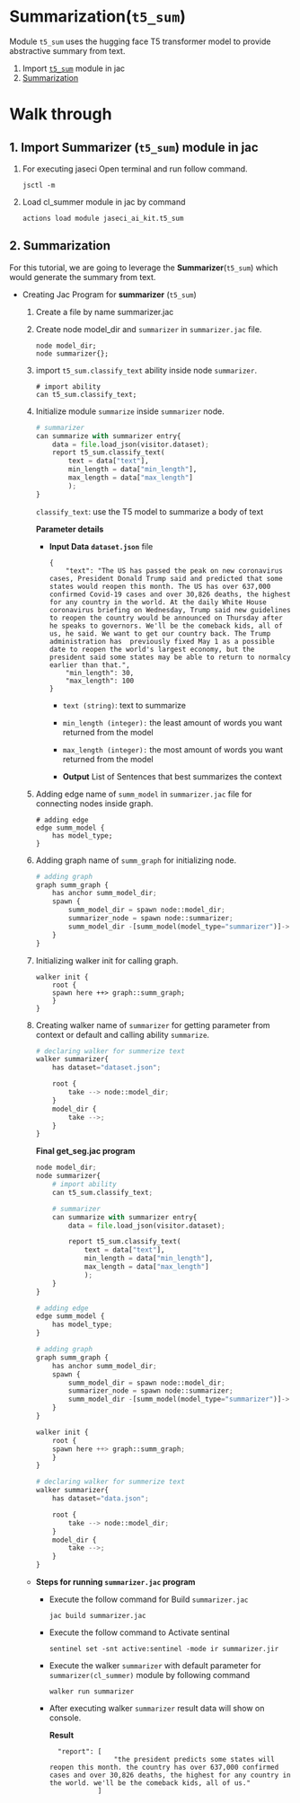 # **Summarization(`t5_sum`)**

Module `t5_sum` uses the hugging face T5 transformer model to provide abstractive summary from text.

1. Import [`t5_sum`](#1-import-summarizer-t5_sum-module-in-jac) module in jac
2. [Summarization](#2-summarization)

# **Walk through**

## **1. Import Summarizer (`t5_sum`) module in jac**
1. For executing jaseci Open terminal and run follow command.
    ```
    jsctl -m
    ```
2.  Load cl_summer module in jac by command
    ```
    actions load module jaseci_ai_kit.t5_sum
    ```


## **2. Summarization**
For this tutorial, we are going to leverage the **Summarizer**(`t5_sum`) which would generate the summary from text.

* Creating Jac Program for **summarizer** (`t5_sum`)

    1. Create a file by name summarizer.jac
    2. Create node model_dir and `summarizer` in `summarizer.jac` file.

        ```
        node model_dir;
        node summarizer{};
        ```
    3. import `t5_sum.classify_text` ability inside node `summarizer`.

        ```
        # import ability
        can t5_sum.classify_text;
        ```

    4. Initialize module `summarize` inside `summarizer` node.

        ```python
        # summarizer
        can summarize with summarizer entry{
            data = file.load_json(visitor.dataset);
            report t5_sum.classify_text(
                text = data["text"],
                min_length = data["min_length"],
                max_length = data["max_length"]
                );
        }
        ```
        `classify_text`: use the T5 model to summarize a body of text

        **Parameter details**
        * **Input Data**  **`dataset.json`** file

            ```
            {
                "text": "The US has passed the peak on new coronavirus cases, President Donald Trump said and predicted that some states would reopen this month. The US has over 637,000 confirmed Covid-19 cases and over 30,826 deaths, the highest for any country in the world. At the daily White House coronavirus briefing on Wednesday, Trump said new guidelines to reopen the country would be announced on Thursday after he speaks to governors. We'll be the comeback kids, all of us, he said. We want to get our country back. The Trump administration has  previously fixed May 1 as a possible date to reopen the world's largest economy, but the president said some states may be able to return to normalcy earlier than that.",
                "min_length": 30,
                "max_length": 100
            }
            ```
            * `text (string)`: text to summarize
            * `min_length (integer):` the least amount of words you want returned from the model
            * `max_length (integer):` the most amount of words you want returned from the model

            * **Output**
            List of Sentences that best summarizes the context

    5. Adding edge name of `summ_model` in `summarizer.jac` file for connecting nodes inside graph.
        ```
        # adding edge
        edge summ_model {
            has model_type;
        }
        ```
    6. Adding graph name of `summ_graph` for initializing node.
        ```python
        # adding graph
        graph summ_graph {
            has anchor summ_model_dir;
            spawn {
                summ_model_dir = spawn node::model_dir;
                summarizer_node = spawn node::summarizer;
                summ_model_dir -[summ_model(model_type="summarizer")]-> summarizer_node;
            }
        }
        ```
    7. Initializing walker init for calling graph.
        ```
        walker init {
            root {
            spawn here ++> graph::summ_graph;
            }
        }
        ```
    8. Creating walker name of `summarizer` for getting parameter from context or default and calling ability `summarize`.
        ```python
        # declaring walker for summerize text
        walker summarizer{
            has dataset="dataset.json";

            root {
                take --> node::model_dir;
            }
            model_dir {
                take -->;
            }
        }
        ```
        **Final get_seg.jac program**
        ```python
        node model_dir;
        node summarizer{
            # import ability
            can t5_sum.classify_text;

            # summarizer
            can summarize with summarizer entry{
                data = file.load_json(visitor.dataset);

                report t5_sum.classify_text(
                    text = data["text"],
                    min_length = data["min_length"],
                    max_length = data["max_length"]
                    );
            }
        }

        # adding edge
        edge summ_model {
            has model_type;
        }

        # adding graph
        graph summ_graph {
            has anchor summ_model_dir;
            spawn {
                summ_model_dir = spawn node::model_dir;
                summarizer_node = spawn node::summarizer;
                summ_model_dir -[summ_model(model_type="summarizer")]-> summarizer_node;
            }
        }

        walker init {
            root {
            spawn here ++> graph::summ_graph;
            }
        }

        # declaring walker for summerize text
        walker summarizer{
            has dataset="data.json";

            root {
                take --> node::model_dir;
            }
            model_dir {
                take -->;
            }
        }
        ```
    * **Steps for running `summarizer.jac` program**

        * Execute the follow command for Build `summarizer.jac`

            ```
            jac build summarizer.jac
            ```
        * Execute the follow command to Activate sentinal

            ```
            sentinel set -snt active:sentinel -mode ir summarizer.jir
            ```
        * Execute the walker `summarizer` with default parameter for `summarizer(cl_summer)` module by following command
            ```
            walker run summarizer
            ```
        * After executing walker `summarizer` result data will show on console.

            **Result**
            ```
              "report": [
                            "the president predicts some states will reopen this month. the country has over 637,000 confirmed cases and over 30,826 deaths, the highest for any country in the world. we'll be the comeback kids, all of us."
                        ]
            ```